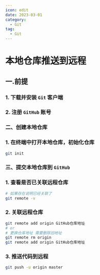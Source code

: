 ```yaml
---
icon: edit
date: 2023-03-01
category:
  - Git
tag:
  - Git
---
```


# 本地仓库推送到远程

## 一.前提
### 1. 下载并安装 `Git` 客户端
### 2. 注册 `GitHub` 账号

### 二、创建本地仓库
### 1. 在终端中打开本地仓库，初始化仓库
   ```sh
   git init
   ```
### 三、提交本地仓库到 `GitHub`
### 1. 查看是否已关联远程仓库
   ```sh
   # 如果存在说明已经关联了
   git remote -v
   ```
### 2. 关联远程仓库
   ```sh
   git remote add origin GitHub仓库地址
   # or
   # 更换仓库地址 需要删除旧地址
   git remote rm origin
   git remote add origin GitHub仓库地址
   ```
### 3. 推送代码到远程
   ```sh
   git push -u origin master
   ```
